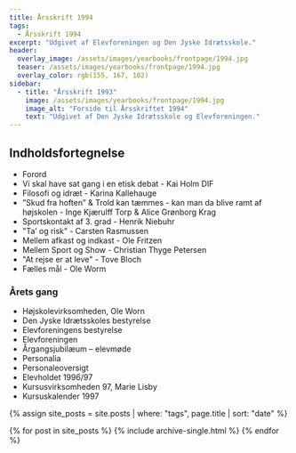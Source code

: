 ```yaml
---
title: Årsskrift 1994
tags:
  - Årsskrift 1994
excerpt: "Udgivet af Elevforeningen og Den Jyske Idrætsskole."
header:
  overlay_image: /assets/images/yearbooks/frontpage/1994.jpg
  teaser: /assets/images/yearbooks/frontpage/1994.jpg
  overlay_color: rgb(155, 167, 102)
sidebar:
  - title: "Årsskrift 1993"
    image: /assets/images/yearbooks/frontpage/1994.jpg
    image_alt: "Forside til Årsskriftet 1994"
    text: "Udgivet af Den Jyske Idrætsskole og Elevforeningen."
---
```


## Indholdsfortegnelse

- Forord
- Vi skal have sat gang i en etisk debat - Kai Holm DIF 
- Filosofi og idræt - Karina Kallehauge
- ”Skud fra hoften” & Trold kan tæmmes - kan man da blive ramt af højskolen - Inge Kjærulff Torp & Alice Grønborg Krag
- Sportskontakt af 3. grad  - Henrik Niebuhr
- "Ta’ og risk” - Carsten Rasmussen
- Mellem afkast og indkast - Ole Fritzen
- Mellem Sport og Show - Christian Thyge Petersen 
- "At rejse er at leve" - Tove Bloch
- Fælles mål - Ole Worm

### Årets gang

- Højskolevirksomheden, Ole Worn 
- Den Jyske Idrætsskoles bestyrelse 
- Elevforeningens bestyrelse 
- Elevforeningen
- Årgangsjubilæum – elevmøde
- Personalia
- Personaleoversigt
- Elevholdet 1996/97 
- Kursusvirksomheden 97, Marie Lisby
- Kursuskalender 1997

{% assign site_posts = site.posts | where: "tags", page.title | sort: "date" %}

<div class="grid__wrapper">
  {% for post in site_posts %}
    {% include archive-single.html %}
  {% endfor %}
</div>
